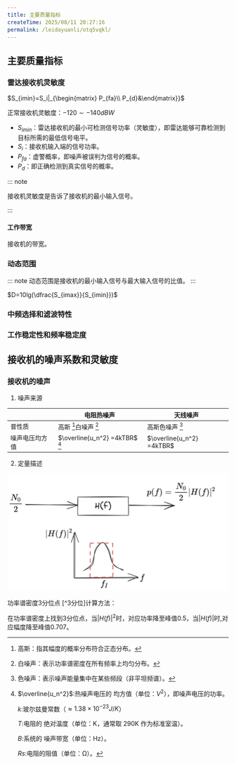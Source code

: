 ```yaml
---
title: 主要质量指标
createTime: 2025/08/11 20:27:16
permalink: /leidayuanli/otq5vqkl/
---
```


## **主要质量指标**

### **雷达接收机灵敏度**

$S_{imin}=S_i|_{\begin{matrix}  P_{fa}\\ P_{d}&\end{matrix}}$

正常接收机灵敏度：$-120\sim-140 dBW$

* $S_{imin}$：雷达接收机的最小可检测信号功率（灵敏度），即雷达能够可靠检测到目标所需的最低信号电平。
* $S_i$：接收机输入端的信号功率。
* $P_{fa}$：虚警概率，即噪声被误判为信号的概率。
* $P_{d}$：即正确检测到真实信号的概率。

::: note 

接收机灵敏度是告诉了接收机的最小输入信号。

:::

#### **工作带宽**

接收机的带宽。

### **动态范围**

::: note 
动态范围是接收机的最小输入信号与最大输入信号的比值。
:::

$D=10lg(\dfrac{S_{imax}}{S_{imin}})$

### **中频选择和滤波特性**


### **工作稳定性和频率稳定度**

## **接收机的噪声系数和灵敏度**

### **接收机的噪声**

1. 噪声来源

|         | 电阻热噪声 | 天线噪声|
|---------|-----------|---------|
|  普性质  |高斯 [^高斯]白噪声 [^白] |高斯色噪声 [^色]|
|噪声电压均方值|$\overline{u_n^2} =4kTBR$ [^噪声电压均方值]|$\overline{u_n^2} =4kTBR$ |
 
[^高斯]:
    高斯：指其幅度的概率分布符合正态分布。
[^白]:
    白噪声：表示功率谱密度在所有频率上均匀分布。
[^色]:
    色噪声：表示噪声能量集中在某些频段（非平坦频谱）。
    
[^噪声电压均方值]:
    $\overline{u_n^2}$:热噪声电压的 均方值（单位：$V^2$），即噪声电压的功率。

    $k$:玻尔兹曼常数（$\approx 1.38×10^{ −23} J/K$）

    $T$:电阻的 绝对温度（单位：K，通常取 290K 作为标准室温）。

    $B$:系统的 噪声带宽（单位：Hz）。

    $Rs$:电阻的阻值（单位：Ω）。

2. 定量描述  <Badge text="等效噪声功率谱宽度或噪声带宽" type="tip" vertical="top" />

![噪声带宽](picture/带宽.jpg)

功率谱密度3分位点 [^3分位]计算方法：

在功率谱密度上找到3分位点，当$|H(f)|^2$时，对应功率降至峰值0.5，当$|H(f)|$时,对应幅度降至峰值0.707。

[^3分贝]:
    3分贝点（通常写作 -3dB点），功率衰减3dB，幅度衰减3dB。是信号处理中描述能量或幅度衰减至峰值一半（或幅度衰减至峰值的70.7%）的关键频率点。
    
    $10log_{10}(0.5)\approx -dB$

    $20log_{10}(0.707)\approx -dB$
